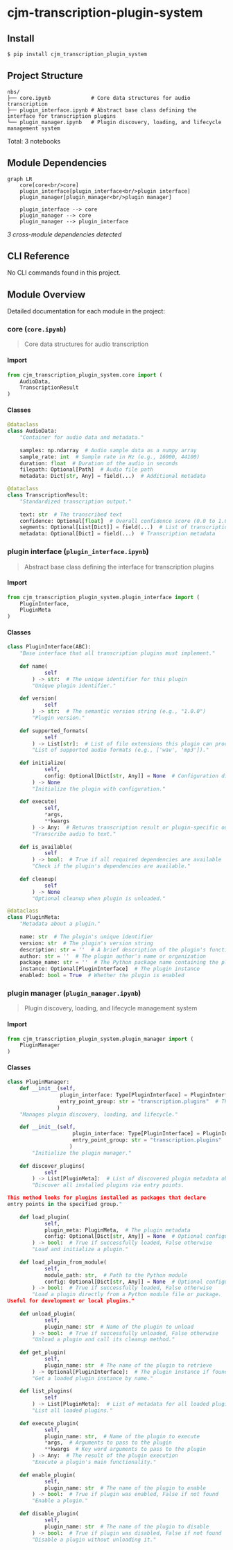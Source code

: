 # cjm-transcription-plugin-system


<!-- WARNING: THIS FILE WAS AUTOGENERATED! DO NOT EDIT! -->

## Install

``` bash
$ pip install cjm_transcription_plugin_system
```

## Project Structure

    nbs/
    ├── core.ipynb             # Core data structures for audio transcription
    ├── plugin_interface.ipynb # Abstract base class defining the interface for transcription plugins
    └── plugin_manager.ipynb   # Plugin discovery, loading, and lifecycle management system

Total: 3 notebooks

## Module Dependencies

``` mermaid
graph LR
    core[core<br/>core]
    plugin_interface[plugin_interface<br/>plugin interface]
    plugin_manager[plugin_manager<br/>plugin manager]

    plugin_interface --> core
    plugin_manager --> core
    plugin_manager --> plugin_interface
```

*3 cross-module dependencies detected*

## CLI Reference

No CLI commands found in this project.

## Module Overview

Detailed documentation for each module in the project:

### core (`core.ipynb`)

> Core data structures for audio transcription

#### Import

``` python
from cjm_transcription_plugin_system.core import (
    AudioData,
    TranscriptionResult
)
```

#### Classes

``` python
@dataclass
class AudioData:
    "Container for audio data and metadata."
    
    samples: np.ndarray  # Audio sample data as a numpy array
    sample_rate: int  # Sample rate in Hz (e.g., 16000, 44100)
    duration: float  # Duration of the audio in seconds
    filepath: Optional[Path]  # Audio file path
    metadata: Dict[str, Any] = field(...)  # Additional metadata
```

``` python
@dataclass
class TranscriptionResult:
    "Standardized transcription output."
    
    text: str  # The transcribed text
    confidence: Optional[float]  # Overall confidence score (0.0 to 1.0)
    segments: Optional[List[Dict]] = field(...)  # List of transcription segments with timestamps and text
    metadata: Optional[Dict] = field(...)  # Transcription metadata
```

### plugin interface (`plugin_interface.ipynb`)

> Abstract base class defining the interface for transcription plugins

#### Import

``` python
from cjm_transcription_plugin_system.plugin_interface import (
    PluginInterface,
    PluginMeta
)
```

#### Classes

``` python
class PluginInterface(ABC):
    "Base interface that all transcription plugins must implement."
    
    def name(
            self
        ) -> str:  # The unique identifier for this plugin
        "Unique plugin identifier."
    
    def version(
            self
        ) -> str:  # The semantic version string (e.g., "1.0.0")
        "Plugin version."
    
    def supported_formats(
            self
        ) -> List[str]:  # List of file extensions this plugin can process
        "List of supported audio formats (e.g., ['wav', 'mp3'])."
    
    def initialize(
            self,
            config: Optional[Dict[str, Any]] = None  # Configuration dictionary for plugin-specific settings
        ) -> None
        "Initialize the plugin with configuration."
    
    def execute(
            self,
            *args,
            **kwargs
        ) -> Any:  # Returns transcription result or plugin-specific output
        "Transcribe audio to text."
    
    def is_available(
            self
        ) -> bool:  # True if all required dependencies are available
        "Check if the plugin's dependencies are available."
    
    def cleanup(
            self
        ) -> None
        "Optional cleanup when plugin is unloaded."
```

``` python
@dataclass
class PluginMeta:
    "Metadata about a plugin."
    
    name: str  # The plugin's unique identifier
    version: str  # The plugin's version string
    description: str = ''  # A brief description of the plugin's functionality
    author: str = ''  # The plugin author's name or organization
    package_name: str = ''  # The Python package name containing the plugin
    instance: Optional[PluginInterface]  # The plugin instance
    enabled: bool = True  # Whether the plugin is enabled
```

### plugin manager (`plugin_manager.ipynb`)

> Plugin discovery, loading, and lifecycle management system

#### Import

``` python
from cjm_transcription_plugin_system.plugin_manager import (
    PluginManager
)
```

#### Classes

``` python
class PluginManager:
    def __init__(self, 
                 plugin_interface: Type[PluginInterface] = PluginInterface,  # The base class/interface plugins must implement
                 entry_point_group: str = "transcription.plugins"  # The entry point group name for plugin discovery
                )
    "Manages plugin discovery, loading, and lifecycle."
    
    def __init__(self,
                     plugin_interface: Type[PluginInterface] = PluginInterface,  # The base class/interface plugins must implement
                     entry_point_group: str = "transcription.plugins"  # The entry point group name for plugin discovery
                    )
        "Initialize the plugin manager."
    
    def discover_plugins(
            self
        ) -> List[PluginMeta]:  # List of discovered plugin metadata objects
        "Discover all installed plugins via entry points.

This method looks for plugins installed as packages that declare
entry points in the specified group."
    
    def load_plugin(
            self,
            plugin_meta: PluginMeta,  # The plugin metadata
            config: Optional[Dict[str, Any]] = None  # Optional configuration for the plugin
        ) -> bool:  # True if successfully loaded, False otherwise
        "Load and initialize a plugin."
    
    def load_plugin_from_module(
            self,
            module_path: str,  # Path to the Python module
            config: Optional[Dict[str, Any]] = None  # Optional configuration for the plugin
        ) -> bool:  # True if successfully loaded, False otherwise
        "Load a plugin directly from a Python module file or package.
Useful for development or local plugins."
    
    def unload_plugin(
            self,
            plugin_name: str  # Name of the plugin to unload
        ) -> bool:  # True if successfully unloaded, False otherwise
        "Unload a plugin and call its cleanup method."
    
    def get_plugin(
            self,
            plugin_name: str  # The name of the plugin to retrieve
        ) -> Optional[PluginInterface]:  # The plugin instance if found, None otherwise
        "Get a loaded plugin instance by name."
    
    def list_plugins(
            self
        ) -> List[PluginMeta]:  # List of metadata for all loaded plugins
        "List all loaded plugins."
    
    def execute_plugin(
            self,
            plugin_name: str,  # Name of the plugin to execute
            *args,  # Arguments to pass to the plugin
            **kwargs  # Key word arguments to pass to the plugin
        ) -> Any:  # The result of the plugin execution
        "Execute a plugin's main functionality."
    
    def enable_plugin(
            self,
            plugin_name: str  # The name of the plugin to enable
        ) -> bool:  # True if plugin was enabled, False if not found
        "Enable a plugin."
    
    def disable_plugin(
            self,
            plugin_name: str  # The name of the plugin to disable
        ) -> bool:  # True if plugin was disabled, False if not found
        "Disable a plugin without unloading it."
```
